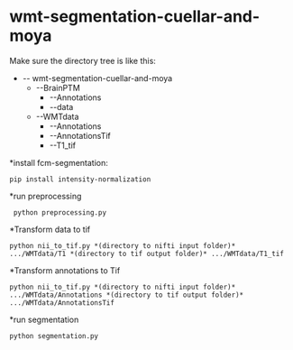 # wmt-segmentation-cuellar-and-moya

Make sure the directory tree is like this:


+ -- wmt-segmentation-cuellar-and-moya
    + --BrainPTM
        + --Annotations
        + --data
    + --WMTdata
        + --Annotations
        + --AnnotationsTif
        + --T1_tif

*install fcm-segmentation:

```
pip install intensity-normalization
```

*run preprocessing
```
 python preprocessing.py
```

*Transform data to tif
```
python nii_to_tif.py *(directory to nifti input folder)* .../WMTdata/T1 *(directory to tif output folder)* .../WMTdata/T1_tif
```

*Transform annotations to Tif
```
python nii_to_tif.py *(directory to nifti input folder)* .../WMTdata/Annotations *(directory to tif output folder)* .../WMTdata/AnnotationsTif
```
*run segmentation
```
python segmentation.py
```
